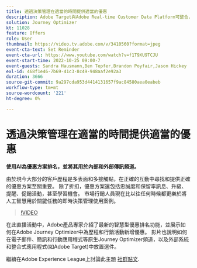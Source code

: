 ```yaml
---
title: 透過決策管理在適當的時間提供適當的優惠
description: Adobe Target與Adobe Real-time Customer Data Platform可整合，以提供更個人化的客戶體驗。 在此直播串流活動中，瞭解整合這兩個平台如何協助企業即時收集資料，然後建立和測試鎖定目標的體驗。 在即時示範中瞭解這項強大功能的端對端流程。
solution: Journey Optimizer
kt: 11028
feature: Offers
role: User
thumbnail: https://video.tv.adobe.com/v/3410560?format=jpeg
event-cta-text: Set Reminder
event-cta-url: https://www.youtube.com/watch?v=f1T9XU9TCJU
event-start-time: 2022-10-25 09:00-7
event-guests: Sandra Hausmann,Ben Tepfer,Brandon Poyfair,Jason Hickey
exl-id: 468f1e46-7b69-41c3-8c49-948aaf2e92a3
duration: 3666
source-git-commit: 9a297cda953d4414131657f9ac84580aea0eabeb
workflow-type: tm+mt
source-wordcount: '221'
ht-degree: 0%

---
```


# 透過決策管理在適當的時間提供適當的優惠

**使用AI為優惠方案排名，並將其用於內部和外部傳訊頻道。**

由於現今大部分的客戶歷程是多表面和多接觸點，在正確的互動中尋找和提供正確的優惠方案至關重要。 除了折扣，優惠方案還包括忠誠度和保留率訊息、升級、提醒、促銷活動，甚至學習機會。 市場行銷人員現在比以往任何時候都更樂於將人工智慧用於關鍵任務的即時決策管理使用案例。

>[!VIDEO](https://video.tv.adobe.com/v/3410560/?quality=12&learn=on)

在此直播活動中，Adobe產品專家介紹了最新的智慧型優惠排名功能，並展示如何在Adobe Journey Optimizer中為歷程和行銷活動新增優惠。  影片也說明如何在電子郵件、簡訊和行動應用程式等原生Journey Optimizer頻道，以及外部系統和整合式應用程式(如Adobe Target)中放置選件。

繼續在Adobe Experience League上討論此主題 [社群貼文](https://experienceleaguecommunities.adobe.com/t5/journey-optimizer-discussions/experience-league-live-post-session-discussion-deliver-the-right/m-p/554802#M55).
